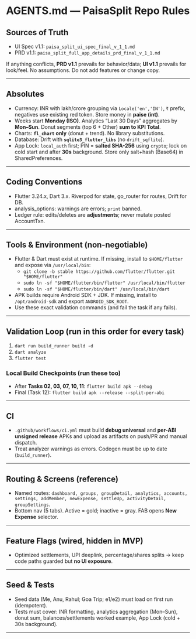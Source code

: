 # AGENTS.md — PaisaSplit Repo Rules

## Sources of Truth
- UI Spec v1.1: `paisa_split_ui_spec_final_v_1_1.md`
- PRD v1.1: `paisa_split_full_app_details_prd_final_v_1_1.md`

If anything conflicts, **PRD v1.1** prevails for behavior/data; **UI v1.1** prevails for look/feel. No assumptions. Do not add features or change copy.

---

## Absolutes
- Currency: INR with lakh/crore grouping via `Locale('en','IN')`, `₹` prefix, negatives use existing red token. Store money in **paise (int)**.
- Weeks start **Monday (ISO)**. Analytics “Last 30 Days” aggregates by **Mon–Sun**. Donut segments (top 6 + Other) **sum to KPI Total**.
- Charts: **`fl_chart` only** (donut + trend). No library substitutions.
- Database: Drift with **`sqlite3_flutter_libs`** (no `drift_sqflite`).
- App Lock: `local_auth` first; PIN = **salted SHA-256** using `crypto`; lock on cold start and after **30s** background. Store only salt+hash (Base64) in SharedPreferences.

---

## Coding Conventions
- Flutter 3.24.x, Dart 3.x. Riverpod for state, go_router for routes, Drift for DB.
- analysis_options: warnings are errors; `print` banned.
- Ledger rule: edits/deletes are **adjustments**; never mutate posted AccountTxn.

---

## Tools & Environment (non-negotiable)
- Flutter & Dart must exist at runtime. If missing, install to `$HOME/flutter` and expose via `/usr/local/bin`:
  - `git clone -b stable https://github.com/flutter/flutter.git "$HOME/flutter"`
  - `sudo ln -sf "$HOME/flutter/bin/flutter" /usr/local/bin/flutter`
  - `sudo ln -sf "$HOME/flutter/bin/dart" /usr/local/bin/dart`
- APK builds require Android SDK + JDK. If missing, install to `/opt/android-sdk` and export `ANDROID_SDK_ROOT`.
- Use these exact validation commands (and fail the task if any fails).

---

## Validation Loop (run in this order for **every** task)
1. `dart run build_runner build -d`
2. `dart analyze`
3. `flutter test`

### Local Build Checkpoints (run these too)
- After **Tasks 02, 03, 07, 10, 11**: `flutter build apk --debug`
- Final (Task 12): `flutter build apk --release --split-per-abi`

---

## CI
- `.github/workflows/ci.yml` must build **debug universal** and **per-ABI unsigned release** APKs and upload as artifacts on push/PR and manual dispatch.
- Treat analyzer warnings as errors. Codegen must be up to date (`build_runner`).

---

## Routing & Screens (reference)
- Named routes: `dashboard, groups, groupDetail, analytics, accounts, settings, addMember, newExpense, settleUp, activityDetail, groupSettings`.
- Bottom nav (5 tabs). Active = gold; inactive = gray. FAB opens **New Expense** selector.

---

## Feature Flags (wired, hidden in MVP)
- Optimized settlements, UPI deeplink, percentage/shares splits → keep code paths guarded but **no UI exposure**.

---

## Seed & Tests
- Seed data (Me, Anu, Rahul; Goa Trip; e1/e2) must load on first run (idempotent).
- Tests must cover: INR formatting, analytics aggregation (Mon–Sun), donut sum, balances/settlements worked example, App Lock (cold + 30s background).

---
